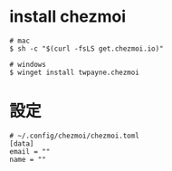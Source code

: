 # install chezmoi
```
# mac
$ sh -c "$(curl -fsLS get.chezmoi.io)"

# windows
$ winget install twpayne.chezmoi
```

# 設定
```
# ~/.config/chezmoi/chezmoi.toml
[data]
email = ""
name = ""
```

